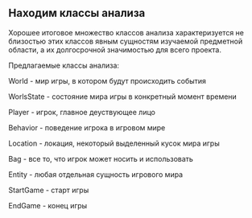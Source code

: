 ## Находим классы анализа

Хорошее итоговое множество классов анализа характеризуется не близостью этих классов явным сущностям изучаемой предметной области, а их долгосрочной значимостью для всего проекта.

Предлагаемые классы анализа:

World - мир игры, в котором будут происходить события

WorlsState - состояние мира игры в конкретный момент времени

Player - игрок, главное деуствующее лицо

Behavior - поведение игрока в игровом мире

Location - локация, некоторый выделенный кусок мира игры

Bag - все то, что игрок может носить и использовать

Entity - любая отдельная сущность игрового мира

StartGame - старт игры

EndGame - конец игры
